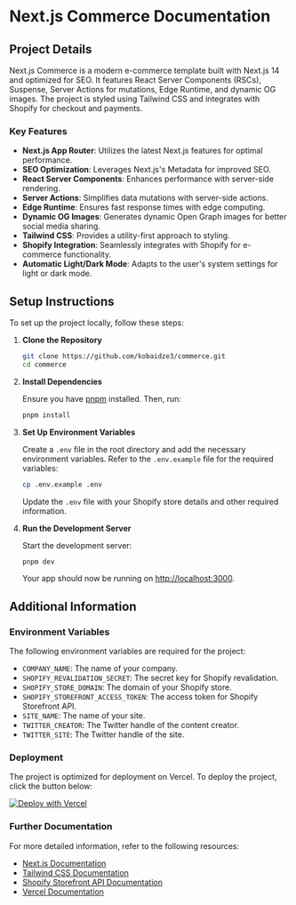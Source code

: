 # Next.js Commerce Documentation

## Project Details

Next.js Commerce is a modern e-commerce template built with Next.js 14 and optimized for SEO. It features React Server Components (RSCs), Suspense, Server Actions for mutations, Edge Runtime, and dynamic OG images. The project is styled using Tailwind CSS and integrates with Shopify for checkout and payments.

### Key Features

- **Next.js App Router**: Utilizes the latest Next.js features for optimal performance.
- **SEO Optimization**: Leverages Next.js's Metadata for improved SEO.
- **React Server Components**: Enhances performance with server-side rendering.
- **Server Actions**: Simplifies data mutations with server-side actions.
- **Edge Runtime**: Ensures fast response times with edge computing.
- **Dynamic OG Images**: Generates dynamic Open Graph images for better social media sharing.
- **Tailwind CSS**: Provides a utility-first approach to styling.
- **Shopify Integration**: Seamlessly integrates with Shopify for e-commerce functionality.
- **Automatic Light/Dark Mode**: Adapts to the user's system settings for light or dark mode.

## Setup Instructions

To set up the project locally, follow these steps:

1. **Clone the Repository**

   ```bash
   git clone https://github.com/kobaidze3/commerce.git
   cd commerce
   ```

2. **Install Dependencies**

   Ensure you have [pnpm](https://pnpm.io/) installed. Then, run:

   ```bash
   pnpm install
   ```

3. **Set Up Environment Variables**

   Create a `.env` file in the root directory and add the necessary environment variables. Refer to the `.env.example` file for the required variables:

   ```bash
   cp .env.example .env
   ```

   Update the `.env` file with your Shopify store details and other required information.

4. **Run the Development Server**

   Start the development server:

   ```bash
   pnpm dev
   ```

   Your app should now be running on [http://localhost:3000](http://localhost:3000).

## Additional Information

### Environment Variables

The following environment variables are required for the project:

- `COMPANY_NAME`: The name of your company.
- `SHOPIFY_REVALIDATION_SECRET`: The secret key for Shopify revalidation.
- `SHOPIFY_STORE_DOMAIN`: The domain of your Shopify store.
- `SHOPIFY_STOREFRONT_ACCESS_TOKEN`: The access token for Shopify Storefront API.
- `SITE_NAME`: The name of your site.
- `TWITTER_CREATOR`: The Twitter handle of the content creator.
- `TWITTER_SITE`: The Twitter handle of the site.

### Deployment

The project is optimized for deployment on Vercel. To deploy the project, click the button below:

[![Deploy with Vercel](https://vercel.com/button)](https://vercel.com/new/clone?repository-url=https%3A%2F%2Fgithub.com%2Fvercel%2Fcommerce&project-name=commerce&repo-name=commerce&demo-title=Next.js%20Commerce&demo-url=https%3A%2F%2Fdemo.vercel.store&demo-image=https%3A%2F%2Fbigcommerce-demo-asset-ksvtgfvnd.vercel.app%2Fbigcommerce.png&env=COMPANY_NAME,SHOPIFY_REVALIDATION_SECRET,SHOPIFY_STORE_DOMAIN,SHOPIFY_STOREFRONT_ACCESS_TOKEN,SITE_NAME,TWITTER_CREATOR,TWITTER_SITE)

### Further Documentation

For more detailed information, refer to the following resources:

- [Next.js Documentation](https://nextjs.org/docs)
- [Tailwind CSS Documentation](https://tailwindcss.com/docs)
- [Shopify Storefront API Documentation](https://shopify.dev/docs/storefront-api)
- [Vercel Documentation](https://vercel.com/docs)


